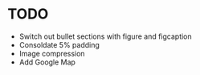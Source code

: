 # TODO

* Switch out bullet sections with figure and figcaption
* Consoldate 5% padding
* Image compression
* Add Google Map